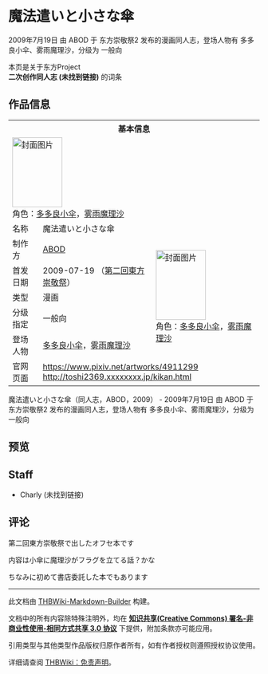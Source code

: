 # 魔法遣いと小さな傘

<!-- source html: G:\repos\THBWiki-Markdown-Builder\THBWikiMarkdown\Temp\main\2\2e\ns0%3A%E9%AD%94%E6%B3%95%E9%81%A3%E3%81%84%E3%81%A8%E5%B0%8F%E3%81%95%E3%81%AA%E5%82%98.html -->

2009年7月19日 由 ABOD 于 东方崇敬祭2 发布的漫画同人志，登场人物有 多多良小伞、雾雨魔理沙，分级为 一般向

本页是关于东方Project  
 **二次创作同人志 (未找到链接)** 的词条
## 作品信息

<table><tbody><tr><th colspan="3">基本信息</th></tr><tr><td class="cover-artwork-mobile" colspan="2"><a href="./文件-魔法遣いと小さな傘封面.jpg.md" class="image" title="封面图片"><img alt="封面图片" src="https://upload.thwiki.cc/thumb/c/c6/%E9%AD%94%E6%B3%95%E9%81%A3%E3%81%84%E3%81%A8%E5%B0%8F%E3%81%95%E3%81%AA%E5%82%98%E5%B0%81%E9%9D%A2.jpg/100px-%E9%AD%94%E6%B3%95%E9%81%A3%E3%81%84%E3%81%A8%E5%B0%8F%E3%81%95%E3%81%AA%E5%82%98%E5%B0%81%E9%9D%A2.jpg" decoding="async" loading="lazy" width="100" height="140" srcset="https://upload.thwiki.cc/thumb/c/c6/%E9%AD%94%E6%B3%95%E9%81%A3%E3%81%84%E3%81%A8%E5%B0%8F%E3%81%95%E3%81%AA%E5%82%98%E5%B0%81%E9%9D%A2.jpg/150px-%E9%AD%94%E6%B3%95%E9%81%A3%E3%81%84%E3%81%A8%E5%B0%8F%E3%81%95%E3%81%AA%E5%82%98%E5%B0%81%E9%9D%A2.jpg 1.5x, https://upload.thwiki.cc/thumb/c/c6/%E9%AD%94%E6%B3%95%E9%81%A3%E3%81%84%E3%81%A8%E5%B0%8F%E3%81%95%E3%81%AA%E5%82%98%E5%B0%81%E9%9D%A2.jpg/200px-%E9%AD%94%E6%B3%95%E9%81%A3%E3%81%84%E3%81%A8%E5%B0%8F%E3%81%95%E3%81%AA%E5%82%98%E5%B0%81%E9%9D%A2.jpg 2x" data-file-width="236" data-file-height="330"></a><div class="cover-char">角色：<a href="./多多良小伞.md" title="多多良小伞">多多良小伞</a>，<a href="./雾雨魔理沙.md" title="雾雨魔理沙">雾雨魔理沙</a></div></td>
</tr><tr><td class="label">名称</td><td colspan="2"> 魔法遣いと小さな傘 </td></tr><tr><td class="label">制作方</td><td><a href="./ABOD.md" title="ABOD">ABOD</a></td><td class="cover-artwork" rowspan="5" style="min-width:140px;"><a href="./文件-魔法遣いと小さな傘封面.jpg.md" class="image" title="封面图片"><img alt="封面图片" src="https://upload.thwiki.cc/thumb/c/c6/%E9%AD%94%E6%B3%95%E9%81%A3%E3%81%84%E3%81%A8%E5%B0%8F%E3%81%95%E3%81%AA%E5%82%98%E5%B0%81%E9%9D%A2.jpg/100px-%E9%AD%94%E6%B3%95%E9%81%A3%E3%81%84%E3%81%A8%E5%B0%8F%E3%81%95%E3%81%AA%E5%82%98%E5%B0%81%E9%9D%A2.jpg" decoding="async" loading="lazy" width="100" height="140" srcset="https://upload.thwiki.cc/thumb/c/c6/%E9%AD%94%E6%B3%95%E9%81%A3%E3%81%84%E3%81%A8%E5%B0%8F%E3%81%95%E3%81%AA%E5%82%98%E5%B0%81%E9%9D%A2.jpg/150px-%E9%AD%94%E6%B3%95%E9%81%A3%E3%81%84%E3%81%A8%E5%B0%8F%E3%81%95%E3%81%AA%E5%82%98%E5%B0%81%E9%9D%A2.jpg 1.5x, https://upload.thwiki.cc/thumb/c/c6/%E9%AD%94%E6%B3%95%E9%81%A3%E3%81%84%E3%81%A8%E5%B0%8F%E3%81%95%E3%81%AA%E5%82%98%E5%B0%81%E9%9D%A2.jpg/200px-%E9%AD%94%E6%B3%95%E9%81%A3%E3%81%84%E3%81%A8%E5%B0%8F%E3%81%95%E3%81%AA%E5%82%98%E5%B0%81%E9%9D%A2.jpg 2x" data-file-width="236" data-file-height="330"></a><div class="cover-char">角色：<a href="./多多良小伞.md" title="多多良小伞">多多良小伞</a>，<a href="./雾雨魔理沙.md" title="雾雨魔理沙">雾雨魔理沙</a></div></td>
</tr><tr><td class="label">首发日期</td><td>2009-07-19&#160;（<a href="/展会作品列表?e=%E4%B8%9C%E6%96%B9%E5%B4%87%E6%95%AC%E7%A5%AD%232">第二回東方崇敬祭</a>）</td></tr><tr><td class="label">类型</td><td>漫画</td></tr><tr><td class="label">分级指定</td><td>一般向</td></tr><tr><td class="label">登场人物</td><td><a href="./多多良小伞.md" title="多多良小伞">多多良小伞</a>，<a href="./雾雨魔理沙.md" title="雾雨魔理沙">雾雨魔理沙</a></td></tr>
<tr><td class="label">官网页面</td><td colspan="2"><a rel="nofollow" class="external free" href="https://www.pixiv.net/artworks/4911299">https://www.pixiv.net/artworks/4911299</a><br><a rel="nofollow" class="external free" href="http://toshi2369.xxxxxxxx.jp/kikan.html">http://toshi2369.xxxxxxxx.jp/kikan.html</a></td></tr></tbody></table>

魔法遣いと小さな傘（同人志，ABOD，2009） - 2009年7月19日 由 ABOD 于 东方崇敬祭2 发布的漫画同人志，登场人物有 多多良小伞、雾雨魔理沙，分级为 一般向
## 预览
## Staff
- Charly (未找到链接)

## 评论

  
第二回東方崇敬祭で出したオフセ本です  

  

内容は小傘に魔理沙がフラグを立てる話？かな  

  

ちなみに初めて書店委託した本でもあります
  


  
  

  





---

此文档由 [THBWiki-Markdown-Builder](https://github.com/Delsin-Yu/THBWiki-Markdown-Builder) 构建。

文档中的所有内容除特殊注明外，均在 [**知识共享(Creative Commons) 署名-非商业性使用-相同方式共享 3.0 协议**](https://creativecommons.org/licenses/by-sa/3.0/deed.zh-hans) 下提供，附加条款亦可能应用。

引用类型与其他类型作品版权归原作者所有，如有作者授权则遵照授权协议使用。

详细请查阅 [THBWiki：免责声明](https://thbwiki.cc/THBWiki:%E5%85%8D%E8%B4%A3%E5%A3%B0%E6%98%8E)。

